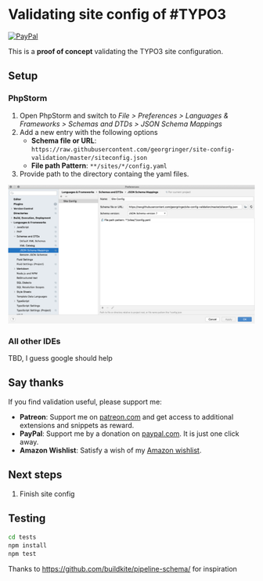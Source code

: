 # Validating site config of #TYPO3

[![PayPal](https://img.shields.io/badge/paypal-donate-yellow.svg)](https://paypal.me/georgringer/10)


This is a **proof of concept** validating the TYPO3 site configuration.

## Setup

### PhpStorm

1. Open PhpStorm and switch to *File > Preferences > Languages & Frameworks > Schemas and DTDs > JSON Schema Mappings*
2. Add a new entry with the following options
   - **Schema file or URL**: `https://raw.githubusercontent.com/georgringer/site-config-validation/master/siteconfig.json`
   - **File path Pattern**: `**/sites/*/config.yaml`
3. Provide path to the directory containg the yaml files.

![Setup PhpStorm](assets/setup-phpstorm.png)

### All other IDEs

TBD, I guess google should help

## Say thanks

If you find validation useful, please support me:

- **Patreon**: Support me on [patreon.com](https://www.patreon.com/georgringer) and get access to additional extensions and snippets as reward.
- **PayPal**: Support me by a donation on [paypal.com](https://www.paypal.me/GeorgRinger/10). It is just one click away.
- **Amazon Wishlist**: Satisfy a wish of my [Amazon wishlist](https://www.amazon.de/hz/wishlist/ls/8F573K08TSDG).


## Next steps

1. Finish site config

## Testing

```bash
cd tests
npm install
npm test
```
Thanks to https://github.com/buildkite/pipeline-schema/ for inspiration
